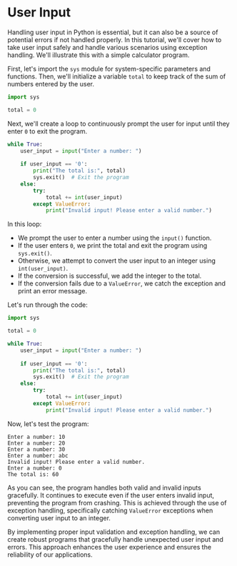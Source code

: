 # User Input

Handling user input in Python is essential, but it can also be a source of potential errors if not handled properly. In this tutorial, we'll cover how to take user input safely and handle various scenarios using exception handling. We'll illustrate this with a simple calculator program.

First, let's import the `sys` module for system-specific parameters and functions. Then, we'll initialize a variable `total` to keep track of the sum of numbers entered by the user.

```python
import sys

total = 0
```

Next, we'll create a loop to continuously prompt the user for input until they enter `0` to exit the program.

```python
while True:
    user_input = input("Enter a number: ")
  
    if user_input == '0':
        print("The total is:", total)
        sys.exit()  # Exit the program
    else:
        try:
            total += int(user_input)
        except ValueError:
            print("Invalid input! Please enter a valid number.")
```

In this loop:

- We prompt the user to enter a number using the `input()` function.
- If the user enters `0`, we print the total and exit the program using `sys.exit()`.
- Otherwise, we attempt to convert the user input to an integer using `int(user_input)`.
- If the conversion is successful, we add the integer to the total.
- If the conversion fails due to a `ValueError`, we catch the exception and print an error message.

Let's run through the code:

```python
import sys

total = 0

while True:
    user_input = input("Enter a number: ")
  
    if user_input == '0':
        print("The total is:", total)
        sys.exit()  # Exit the program
    else:
        try:
            total += int(user_input)
        except ValueError:
            print("Invalid input! Please enter a valid number.")
```

Now, let's test the program:

```
Enter a number: 10
Enter a number: 20
Enter a number: 30
Enter a number: abc
Invalid input! Please enter a valid number.
Enter a number: 0
The total is: 60
```

As you can see, the program handles both valid and invalid inputs gracefully. It continues to execute even if the user enters invalid input, preventing the program from crashing. This is achieved through the use of exception handling, specifically catching `ValueError` exceptions when converting user input to an integer.

By implementing proper input validation and exception handling, we can create robust programs that gracefully handle unexpected user input and errors. This approach enhances the user experience and ensures the reliability of our applications.
